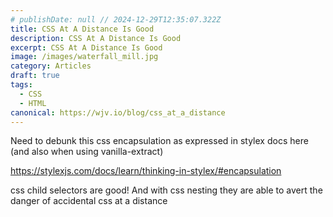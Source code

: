 ```yaml
---
# publishDate: null // 2024-12-29T12:35:07.322Z
title: CSS At A Distance Is Good
description: CSS At A Distance Is Good
excerpt: CSS At A Distance Is Good
image: /images/waterfall_mill.jpg
category: Articles
draft: true
tags:
  - CSS
  - HTML
canonical: https://wjv.io/blog/css_at_a_distance
---
```




Need to debunk this css encapsulation as expressed in stylex docs here (and also when using vanilla-extract)

https://stylexjs.com/docs/learn/thinking-in-stylex/#encapsulation


css child selectors are good! And with css nesting they are able to avert the danger of accidental css at a distance
